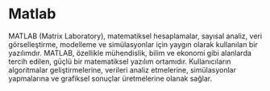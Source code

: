 # Matlab

MATLAB (Matrix Laboratory), matematiksel hesaplamalar, sayısal analiz, veri görselleştirme, modelleme ve simülasyonlar için yaygın olarak kullanılan bir yazılımdır. MATLAB, özellikle mühendislik, bilim ve ekonomi gibi alanlarda tercih edilen, güçlü bir matematiksel yazılım ortamıdır. Kullanıcıların algoritmalar geliştirmelerine, verileri analiz etmelerine, simülasyonlar yapmalarına ve grafiksel sonuçlar üretmelerine olanak sağlar.